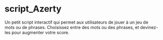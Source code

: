# script_Azerty
Un petit script interactif qui permet aux utilisateurs de jouer à un jeu de mots ou de phrases. Choisissez entre des mots ou des phrases, et devinez-les pour augmenter votre score.
